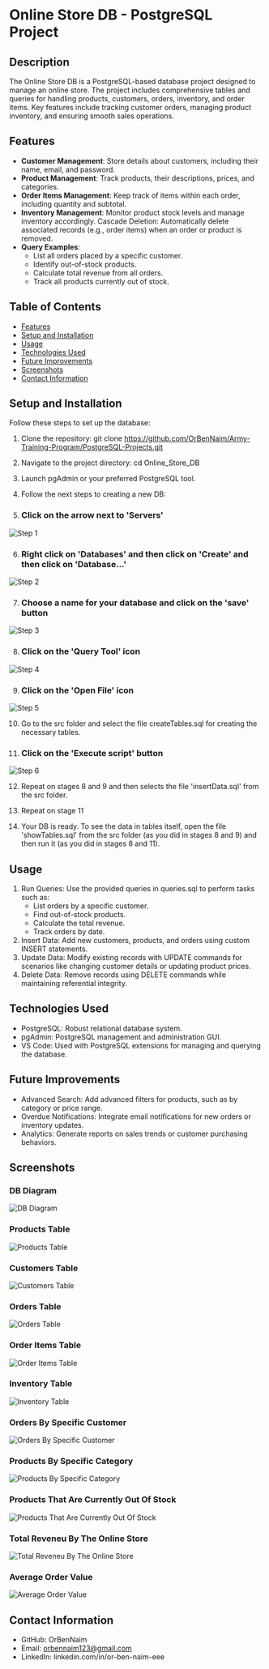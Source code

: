 # Online Store DB - PostgreSQL Project

## Description
The Online Store DB is a PostgreSQL-based database project designed to manage an online store. The project includes comprehensive tables and queries for handling products, customers, orders, inventory, and order items. Key features include tracking customer orders, managing product inventory, and ensuring smooth sales operations.


## Features
- **Customer  Management**: Store details about customers, including their name, email, and password.
- **Product  Management**: Track products, their descriptions, prices, and categories.
- **Order Items Management**: Keep track of items within each order, including quantity and subtotal.
- **Inventory  Management**: Monitor product stock levels and manage inventory accordingly.
Cascade Deletion: Automatically delete associated records (e.g., order items) when an order or product is removed.
- **Query Examples**:
    - List all orders placed by a specific customer.
    - Identify out-of-stock products.
    - Calculate total revenue from all orders.
    - Track all products currently out of stock.


## Table of Contents
- [Features](#features)
- [Setup and Installation](#setup-and-installation)
- [Usage](#usage)
- [Technologies Used](#technologies-used)
- [Future Improvements](#future-improvements)
- [Screenshots](#screenshots)
- [Contact Information](#contact-information)


## Setup and Installation
Follow these steps to set up the database:

1. Clone the repository:
    git clone https://github.com/OrBenNaim/Army-Training-Program/PostgreSQL-Projects.git

2. Navigate to the project directory:
    cd Online_Store_DB

3. Launch pgAdmin or your preferred PostgreSQL tool.

4. Follow the next steps to creating a new DB:

5. ### Click on the arrow next to 'Servers'
![Step 1](screenShots/How_to_create_a_new_db/step1.png)

6. ### Right click on 'Databases' and then  click on 'Create' and then click on 'Database...'
![Step 2](screenShots/How_to_create_a_new_db/step2.png)

7. ### Choose a name for your database and click on the 'save' button
![Step 3](screenShots/How_to_create_a_new_db/step3.png)

8. ### Click on the 'Query Tool' icon
![Step 4](screenShots/How_to_create_a_new_db/step4.png)

9. ### Click on the 'Open File' icon
![Step 5](screenShots/How_to_create_a_new_db/step5.png)

10. Go to the src folder and select the file createTables.sql for creating the necessary tables.

11. ### Click on the 'Execute script' button 
![Step 6](screenShots/How_to_create_a_new_db/step6.png)

12. Repeat on stages 8 and 9 and then selects the file 'insertData.sql' from the src folder.

13. Repeat on stage 11

14. Your DB is ready.
To see the data in tables itself, open the file 'showTables.sql' from the src folder (as you did in stages 8 and 9) and then run it (as you did in stages 8 and 11).


## Usage
1. Run Queries: Use the provided queries in queries.sql to perform tasks such as:
    - List orders by a specific customer.
    - Find out-of-stock products.
    - Calculate the total revenue.
    - Track orders by date.
2. Insert Data: Add new customers, products, and orders using custom INSERT statements.
3. Update Data: Modify existing records with UPDATE commands for scenarios like changing customer details or updating product prices.
4. Delete Data: Remove records using DELETE commands while maintaining referential integrity.


## Technologies Used
- PostgreSQL: Robust relational database system.
- pgAdmin: PostgreSQL management and administration GUI.
- VS Code: Used with PostgreSQL extensions for managing and querying the database.


## Future Improvements
- Advanced Search: Add advanced filters for products, such as by category or price range.
- Overdue Notifications: Integrate email notifications for new orders or inventory updates.
- Analytics: Generate reports on sales trends or customer purchasing behaviors.


## Screenshots
### DB Diagram
![DB Diagram](screenShots/DB_diagram.png)

### Products Table
![Products Table](screenShots/DB_Tables/products_table.png)

### Customers Table
![Customers Table](screenShots/DB_Tables/customers_table.png)

### Orders Table
![Orders Table](screenShots/DB_Tables/orders_table.png)

### Order Items Table
![Order Items Table](screenShots/DB_Tables/order_items_table.png)

### Inventory Table
![Inventory Table](screenShots/DB_Tables/inventory_table.png)

### Orders By Specific Customer
![Orders By Specific Customer](screenShots/DB_Tables/all_orders_by_specific_customer.png)

### Products By Specific Category
![Products By Specific Category](screenShots/DB_Tables/all_products_by_specific_category.png)

### Products That Are Currently Out Of Stock
![Products That Are Currently Out Of Stock](screenShots/DB_Tables/all_products_that_out_of_stock.png)

### Total Reveneu By The Online Store
![Total Reveneu By The Online Store](screenShots/DB_Tables/total_reveneu_by_the_online_store.png)

### Average Order Value
![Average Order Value](screenShots/DB_Tables/average_order_value.png)



## Contact Information
- GitHub: OrBenNaim
- Email: orbennaim123@gmail.com
- LinkedIn: linkedin.com/in/or-ben-naim-eee